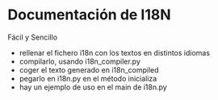 # Documentación de I18N
Fácil y Sencillo
* rellenar el fichero i18n con los textos en distintos idiomas
* compilarlo, usando i18n_compiler.py
* coger el texto generado en i18n_compiled 
* pegarlo en i18n.py en el método inicializa
* hay un ejemplo de uso en el main de i18n.py